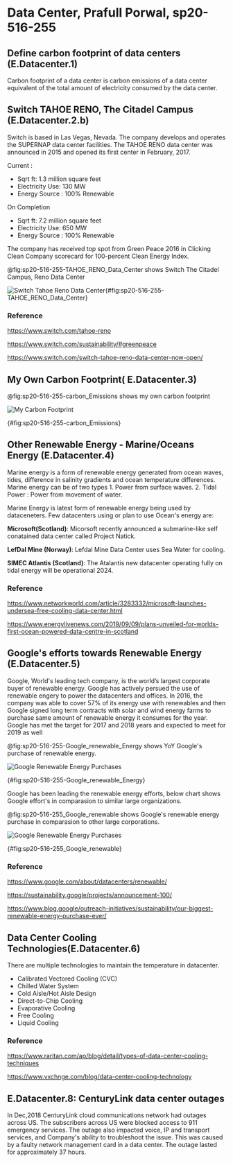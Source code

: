 # Data Center, Prafull Porwal, sp20-516-255

## Define carbon footprint of data centers (E.Datacenter.1)

Carbon footprint of a data center is carbon emissions of a data center equivalent of the total amount of electricity consumed by the data center. 

## Switch TAHOE RENO, The Citadel Campus (E.Datacenter.2.b)

Switch is based in Las Vegas, Nevada. The company develops and operates the SUPERNAP data center facilities. 
The TAHOE RENO data center was announced in 2015 and opened its first center in February, 2017. 

Current : 
* Sqrt ft: 1.3 million square feet  
* Electricity Use: 130 MW  
* Energy Source : 100% Renewable

On Completion 
* Sqrt ft: 7.2 million square feet  
* Electricity Use: 650 MW  
* Energy Source : 100% Renewable

The company has received top spot from Green Peace 2016 in Clicking Clean Company scorecard for 100-percent Clean Energy Index.

@fig:sp20-516-255-TAHOE_RENO_Data_Center shows Switch The Citadel Campus, Reno Data Center

![Switch Tahoe Reno Data Center](images/sp20-516-255-tahoe-reno-data_center.jpg){#fig:sp20-516-255-TAHOE_RENO_Data_Center}

### Reference

<https://www.switch.com/tahoe-reno>

<https://www.switch.com/sustainability/#greenpeace>

<https://www.switch.com/switch-tahoe-reno-data-center-now-open/>

## My Own Carbon Footprint( E.Datacenter.3)

@fig:sp20-516-255-carbon_Emissions shows my own carbon footprint

![My Carbon Footprint](images/Carbon_Emissions.PNG)

{#fig:sp20-516-255-carbon_Emissions}


## Other Renewable Energy - Marine/Oceans Energy (E.Datacenter.4)

Marine energy is a form of renewable energy generated from ocean waves, tides, difference in salinity gradients and ocean temperature differences. Marine energy can be of two types 1. Power from surface waves. 2. Tidal Power : Power from movement of water.

Marine Energy is latest form of renewable energy being used by dataceneters. Few datacenters using or plan to use 
Ocean's energy are:

**Microsoft(Scotland)**:
Micorsoft recently announced a submarine-like self conatained data center called Project Natick.

**LefDal Mine (Norway)**:
Lefdal Mine Data Center uses Sea Water for cooling.

**SIMEC Atlantis (Scotland)**:
The Atalantis new datacenter operating fully on tidal energy will be operational 2024.

### Reference

<https://www.networkworld.com/article/3283332/microsoft-launches-undersea-free-cooling-data-center.html>

<https://www.energylivenews.com/2019/09/09/plans-unveiled-for-worlds-first-ocean-powered-data-centre-in-scotland>

## Google's efforts towards Renewable Energy (E.Datacenter.5)

Google, World's leading tech company, is the world’s largest corporate buyer of renewable energy. Google has actively persued 
the use of renewable engery to power the datacenters and offices. In 2016, the company was able to cover 57% of its energy use with
renewables and then Google signed long term contracts with solar and wind energy farms to purchase same amount of renewable energy 
it consumes for the year. Google has met the target for 2017 and 2018 years and expected to meet for 2019 as well 

@fig:sp20-516-255-Google_renewable_Energy shows YoY Google's purchase of renewable energy.

![Google Renewable Energy Purchases](images/sp20-516-255-Google_renewable_Energy.png)

{#fig:sp20-516-255-Google_renewable_Energy}

Google has been leading the renewable energy efforts, below chart shows Google effort's in comparasion to similar large organizations.

@fig:sp20-516-255_Google_renewable shows Google's renewable energy purchase in comparasion to other large corporations.

![Google Renewable Energy Purchases](images/sp20-516-255_Google_renewable.PNG)

{#fig:sp20-516-255_Google_renewable}


### Reference

<https://www.google.com/about/datacenters/renewable/>

<https://sustainability.google/projects/announcement-100/>

<https://www.blog.google/outreach-initiatives/sustainability/our-biggest-renewable-energy-purchase-ever/>

## Data Center Cooling Technologies(E.Datacenter.6)

There are multiple technologies to maintain the temperature in datacenter.

* Calibrated Vectored Cooling (CVC) 
* Chilled Water System
* Cold Aisle/Hot Aisle Design
* Direct-to-Chip Cooling
* Evaporative Cooling
* Free Cooling
* Liquid Cooling


### Reference

<https://www.raritan.com/ap/blog/detail/types-of-data-center-cooling-techniques>

<https://www.vxchnge.com/blog/data-center-cooling-technology>

## E.Datacenter.8: CenturyLink data center outages

In Dec,2018 CenturyLink cloud communications network  had outages across US. The subscribers across US were blocked access to 911 emergency services. The outage also impacted voice, IP and transport services, and Company's ability to troubleshoot the issue. This was caused by a faulty network management card in a data center. The outage lasted for approximately 37 hours.

